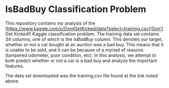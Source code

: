 # IsBadBuy Classification Problem
This repository contains my analysis of the [https://www.kaggle.com/c/DontGetKicked/data?select=training.csv](Don't Get Kicked!) Kaggle classification problem. The training data set contains 34 columns, one of which is the *IsBadBuy* column. This denotes our target, whether or not a car bought at an auction was a bad buy. This means that it is unable to be sold, and it can be because of a myriad of reasons (tampered odometer, poor condition, etc). In this analysis, we attempt to both predict whether or not a car is a bad buy and analyze the important features.

The data set downloaded was the training.csv file found at the link noted above.